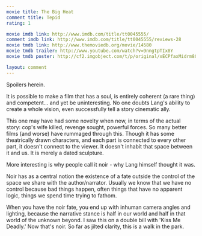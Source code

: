 ```yaml
---
movie title: The Big Heat
comment title: Tepid
rating: 1

movie imdb link: http://www.imdb.com/title/tt0045555/
comment imdb link: http://www.imdb.com/title/tt0045555/reviews-28
movie tmdb link: http://www.themoviedb.org/movie/14580
movie tmdb trailer: http://www.youtube.com/watch?v=9nngtpTIx8Y
movie tmdb poster: http://cf2.imgobject.com/t/p/original/xECPfaxMidrm80uQlwn1I1kNXbg.jpg

layout: comment
---
```


Spoilers herein.

It is possible to make a film that has a soul, is entirely coherent (a rare thing) and competent... and yet be uninteresting. No one doubts Lang's ability to create a whole vision, even successfully tell a story cinematic ally.

This one may have had some novelty when new, in terms of the actual story: cop's wife killed, revenge sought, powerful forces. So many better films (and worse) have rummaged through this. Though it has some theatrically drawn characters, and each part is connected to every other part, it doesn't connect to the viewer. It doesn't inhabit that space between it and us. It is merely a dated sculpture.

More interesting is why people call it noir - why Lang himself thought it was.

Noir has as a central notion the existence of a fate outside the control of the space we share with the author/narrator. Usually we know that we have no control because bad things happen, often things that have no apparent logic, things we spend time trying to fathom.

When you have the noir fate, you end up with inhuman camera angles and lighting, because the narrative stance is half in our world and half in that world of the unknown beyond. I saw this on a double bill with 'Kiss Me Deadly.' Now that's noir. So far as jilted clarity, this is a walk in the park.